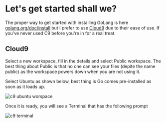 # Let's get started shall we?

The proper way to get started with installing GoLang is here [golang.org/doc/install](https://golang.org/doc/install) but I prefer to use [Cloud9](http://c9.io) due to their ease of use. If you've never used C9 before you're in for a real treat.

## Cloud9

Select a new workspace, fill in the details and select Public workspace. The best thing about Public is that no one can see your files (depite the name public) as the workspace powers down when you are not using it.

Select Ubuntu as shown below, best thing is Go comes pre-installed as soon as it loads up.

![c9 ubuntu worspace](https://cloud.githubusercontent.com/assets/11298813/10676990/a9acb0b0-7901-11e5-972e-cbc70f7a8175.png)


Once it is ready, you will see a Terminal that has the following prompt

![c9 terminal](https://cloud.githubusercontent.com/assets/11298813/10677149/8605ad3c-7902-11e5-8723-115ebafeb149.png)
